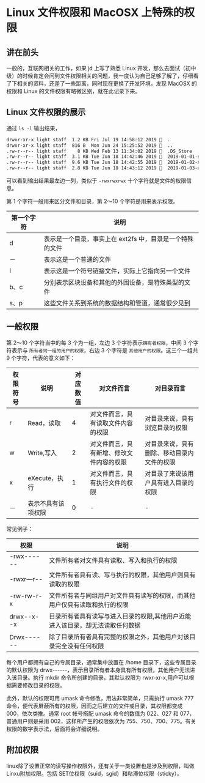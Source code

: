 
# Linux 文件权限和 MacOSX 上特殊的权限

## 讲在前头

一般的，互联网相关的工作，如果 jd 上写了熟悉 Linux 开发，那么去面试（初中级）的时候肯定会问到文件权限相关的问题，我一度认为自己足够了解了，仔细看了下相关的资料，还差了一些距离，同时现在更换了开发环境，发现 MacOSX 的权限和 Linux 的文件权限有略微区别，就在此记录下来。

## Linux 文件权限的展示

通过 `ls -l` 输出结果，

```sh
drwxr-xr-x light staff  1.2 KB Fri Jul 19 14:58:12 2019   .
drwxr-xr-x light staff  816 B  Mon Jun 24 15:25:52 2019   ..
.rw-r--r-- light staff    8 KB Wed Feb 13 11:34:02 2019   .DS_Store
.rw-r--r-- light staff  3.1 KB Tue Jun 18 14:42:46 2019   2019-01-01-some-skills.md
.rw-r--r-- light staff  9.6 KB Tue Jun 18 14:42:55 2019   2019-01-02-单元测试浅析.md
.rw-r--r-- light staff  2.8 KB Tue Jun 18 14:43:12 2019   2019-01-03-argparse学习.md
```

可以看到输出结果最左边一列，类似于 `-rwxrwxrwx` 十个字符就是文件的权限信息。

第 1 个字符一般用来区分文件和目录，第 2～10 个字符是用来表示权限。

|第一个字符|说明|
|----|----|
|d|表示是一个目录，事实上在 ext2fs 中，目录是一个特殊的文件|
|－|表示这是一个普通的文件|
|l|表示这是一个符号链接文件，实际上它指向另一个文件|
|b、c|分别表示区块设备和其他的外围设备，是特殊类型的文件|
|s、p|这些文件关系到系统的数据结构和管道，通常很少见到|

## 一般权限

第 2～10 个字符当中的每 3 个为一组，左边 3 个字符表示`拥有者权限`，中间 3 个字符表示与 `所有者同一组的用户的权限`，右边 3 个字符是 `其他用户的权限`。这三个一组共 9 个字符，代表的意义如下：

|权限符号|说明|对应数值|对文件而言|对目录而言|
|------|----|-------|--------|--------|
|r|Read，读取|4|对文件而言，具有读取文件内容的权限|对目录来说，具有浏览目录的权限|
|w|Write,写入|2|对文件而言，具有新增、修改文件内容的权限|对目录来说，具有删除、移动目录内文件的权限|
|x|eXecute，执行|1|对文件而言，具有执行文件的权限|对目录了来说该用户具有进入目录的权限|
|－|表示不具有该项权限|0|-|-|

常见例子：

|权限|说明|
|----|----|
|-rwx------|文件所有者对文件具有读取、写入和执行的权限|
|-rwxr―r--|文件所有者具有读、写与执行的权限，其他用户则具有读取的权限|
|-rw-rw-r-x|文件所有者与同组用户对文件具有读写的权限，而其他用户仅具有读取和执行的权限|
|drwx--x--x|目录所有者具有读写与进入目录的权限,其他用户近能进入该目录，却无法读取任何数据|
|Drwx------|除了目录所有者具有完整的权限之外，其他用户对该目录完全没有任何权限|

每个用户都拥有自己的专属目录，通常集中放置在 /home 目录下，这些专属目录的默认权限为 drwx------，表示目录所有者本身具有所有权限，其他用户无法进入该目录。执行 mkdir 命令所创建的目录，其默认权限为 rwxr-xr-x,用户可以根据需要修改目录的权限。

此外，默认的权限可用 umask 命令修改，用法非常简单，只需执行 umask 777 命令，便代表屏蔽所有的权限，因而之后建立的文件或目录，其权限都变成 000，依次类推。通常 root 帐号搭配 umask 命令的数值为 022、027 和 077，普通用户则是采用 002，这样所产生的权限依次为 755、750、700、775。有关权限的数字表示法，后面将会详细说明。

## 附加权限

linux除了设置正常的读写操作权限外，还有关于一类设置也是涉及到权限，叫做Linxu附加权限。包括 SET位权限（suid，sgid）和粘滞位权限（sticky）。